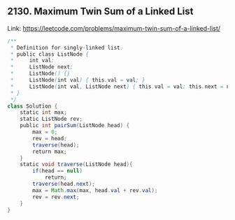 ## 2130. Maximum Twin Sum of a Linked List
Link: https://leetcode.com/problems/maximum-twin-sum-of-a-linked-list/

```java
/**
 * Definition for singly-linked list.
 * public class ListNode {
 *     int val;
 *     ListNode next;
 *     ListNode() {}
 *     ListNode(int val) { this.val = val; }
 *     ListNode(int val, ListNode next) { this.val = val; this.next = next; }
 * }
 */
class Solution {
    static int max;
    static ListNode rev;
    public int pairSum(ListNode head) {
        max = 0;
        rev = head;
        traverse(head);
        return max;
    }
    static void traverse(ListNode head){
        if(head == null)
            return;
        traverse(head.next);
        max = Math.max(max, head.val + rev.val);
        rev = rev.next;
    }
}
```
